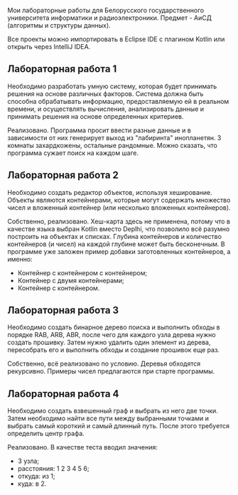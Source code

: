 Мои лабораторные работы для Белорусского государственного университета информатики и радиоэлектроники. Предмет - АиСД (алгоритмы и структуры данных).

Все проекты можно импортировать в Eclipse IDE с плагином Kotlin или открыть через IntelliJ IDEA.

<h2> Лабораторная работа 1 </h2>

Необходимо разработать умную систему, которая будет принимать решения на основе различных факторов. Система должна быть способна обрабатывать информацию, предоставляемую ей в реальном времени, и осуществлять вычисления, анализировать данные и принимать решения на основе определенных критериев.

Реализовано. Программа просит ввести разные данные и в зависимости от них генерирует выход из "лабиринта" инопланетян. 3 комнаты захардкожены, остальные рандомные. Можно сказать, что программа сужает поиск на каждом шаге.

<h2> Лабораторная работа 2 </h2>

Необходимо создать редактор объектов, используя хеширование. Объекты являются контейнерами, которые могут содержать множество чисел и вложенный контейнер (или несколько вложенных контейнеров). 

Собственно, реализовано. Хеш-карта здесь не применена, потому что в качестве языка выбран Kotlin вместо Deplhi, что позволило всё разумно построить на объектах и списках. Глубина контейнеров и количество контейнеров (и чисел) на каждой глубине может быть бесконечным. В программе уже заложен пример добавки заготовленных контейнеров, а именно:

* Контейнер с контейнером с контейнером;
* Контейнер с двумя контейнерами;
* Контейнер с контейнером.

<h2> Лабораторная работа 3 </h2>

Необходимо создать бинарное дерево поиска и выполнить обходы в порядке RAB, ARB, ABR, после чего для каждого узла дерева нужно создать прошивку. Затем нужно удалить один элемент из дерева, пересобрать его и выполнить обходы и создание прошивок еще раз. 

Собственно, всё реализовано по условию. Деревья обходятся рекурсивно. Примеры чисел предлагаются при старте программы.

<h2> Лабораторная работа 4 </h2>

Необходимо создать взвешенный граф и выбрать из него две точки. Затем необходимо найти все пути между выбранными точками и выбрать самый короткий и самый длинный путь. После этого требуется определить центр графа. 

Реализовано. В качестве теста вводил значения:

* 3 узла;
* расстояния: 1 2 3 4 5 6;
* откуда: из 1;
* куда: в 2.
